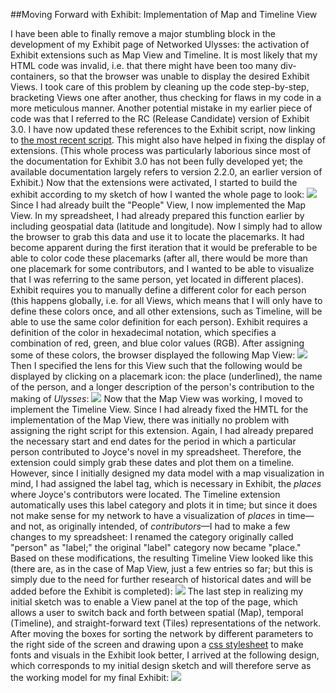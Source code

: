 ##Moving Forward with Exhibit: Implementation of Map and Timeline View

I have been able to finally remove a major stumbling block in the development of my Exhibit page of Networked Ulysses: the activation of Exhibit extensions such as Map View and Timeline. It is most likely that my HTML code was invalid, i.e. that there might have been too many div-containers, so that the browser was unable to display the desired Exhibit Views. I took care of this problem by cleaning up the code step-by-step, bracketing Views one after another, thus checking for flaws in my code in a more meticulous manner. Another potential mistake in my earlier piece of code was that I referred to the RC (Release Candidate) version of Exhibit 3.0. I have now updated these references to the Exhibit script, now linking to [the most recent script](http://api.simile-widgets.org/exhibit/3.0.0). This might also have helped in fixing the display of extensions. (This whole process was particularly laborious since most of the documentation for Exhibit 3.0 has not been fully developed yet; the available documentation largely refers to version 2.2.0, an earlier version of Exhibit.) 
Now that the extensions were activated, I started to build the exhibit according to my sketch of how I wanted the whole page to look:
![](https://dl.dropbox.com/u/11381261/NetworkedUlyssesSketch.jpg)
Since I had already built the "People" View, I now implemented the Map View. In my spreadsheet, I had already prepared this function earlier by including geospatial data (latitude and longitude). Now I simply had to allow the browser to grab this data and use it to locate the placemarks. It had become apparent during the first iteration that it would be preferable to be able to color code these placemarks (after all, there would be more than one placemark for some contributors, and I wanted to be able to visualize that I was referring to the same person, yet located in different places). Exhibit requires you to manually define a different color for each person (this happens globally, i.e. for all Views, which means that I will only have to define these colors once, and all other extensions, such as Timeline, will be able to use the same color definition for each person). Exhibit requires a definition of the color in hexadecimal notation, which specifies a combination of red, green, and blue color values (RGB). After assigning some of these colors, the browser displayed the following Map View:
![](https://dl.dropbox.com/u/11381261/MapView.png)         
Then I specified the lens for this View such that the following would be displayed by clicking on a placemark icon: the place (underlined), the name of the person, and a longer description of the person's contribution to the making of *Ulysses*: 
![](https://dl.dropbox.com/u/11381261/mapview2.png)
Now that the Map View was working, I moved to implement the Timeline View. Since I had already fixed the HMTL for the implementation of the Map View, there was initially no problem with assigning the right script for this extension. Again, I had already prepared the necessary start and end dates for the period in which a particular person contributed to Joyce's novel in my spreadsheet. Therefore, the extension could simply grab these dates and plot them on a timeline. However, since I initially designed my data model with a map visualization in mind, I had assigned the label tag, which is necessary in Exhibit, the *places* where Joyce's contributors were located. The Timeline extension automatically uses this label category and plots it in time; but since it does not make sense for my network to have a visualization of *places* in time—and not, as originally intended, of *contributors*—I had to make a few changes to my spreadsheet: I renamed the category originally called "person" as "label;" the original "label" category now became "place." Based on these modifications, the resulting Timeline View looked like this (there are, as in the case of Map View, just a few entries so far; but this is simply due to the need for further research of historical dates and will be added before the Exhibit is completed):
![](https://dl.dropbox.com/u/11381261/TimelineView.png)
The last step in realizing my initial sketch was to enable a View panel at the top of the page, which allows a user to switch back and forth between spatial (Map), temporal (Timeline), and straight-forward text (Tiles) representations of the network. After moving the boxes for sorting the network by different parameters to the right side of the screen and drawing upon a [css stylesheet](http://www.blueprintcss.org/blueprint/screen.css) to make fonts and visuals in the Exhibit look better, I arrived at the following design, which corresponds to my initial design sketch and will therefore serve as the working model for my final Exhibit:
![](https://dl.dropbox.com/u/11381261/ModelExhibit.png)
       
